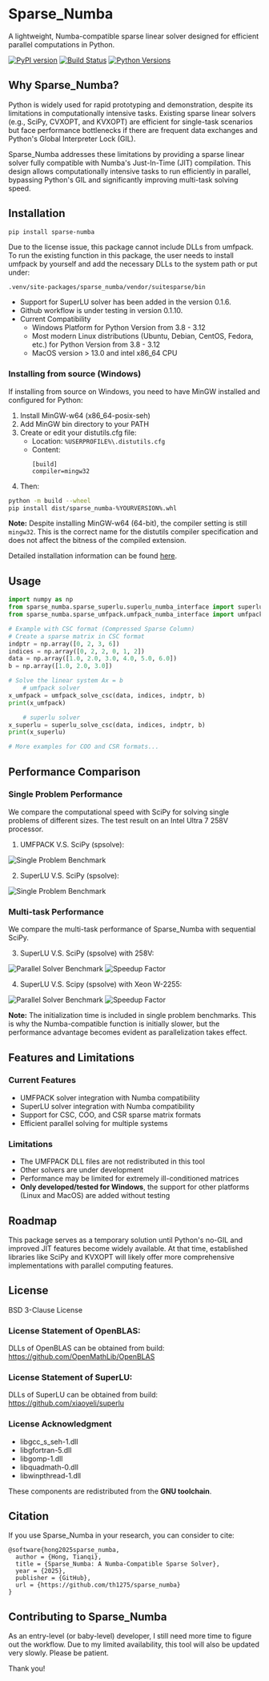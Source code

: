 # Sparse_Numba

A lightweight, Numba-compatible sparse linear solver designed for efficient parallel computations in Python.

[![PyPI version](https://badge.fury.io/py/sparse-numba.svg)](https://badge.fury.io/py/sparse-numba)
[![Build Status](https://github.com/th1275/sparse_numba/actions/workflows/build_wheels.yml/badge.svg)](https://github.com/th1275/sparse_numba/actions)
[![Python Versions](https://img.shields.io/pypi/pyversions/sparse-numba.svg)](https://pypi.org/project/sparse-numba/)

## Why Sparse_Numba?

Python is widely used for rapid prototyping and demonstration, 
despite its limitations in computationally intensive tasks. 
Existing sparse linear solvers (e.g., SciPy, CVXOPT, and KVXOPT) are efficient 
for single-task scenarios but face performance bottlenecks 
if there are frequent data exchanges and Python's Global Interpreter Lock (GIL).

Sparse_Numba addresses these limitations by 
providing a sparse linear solver fully compatible with 
Numba's Just-In-Time (JIT) compilation. 
This design allows computationally intensive tasks 
to run efficiently in parallel, bypassing Python's GIL 
and significantly improving multi-task solving speed.

## Installation

```bash
pip install sparse-numba
```
Due to the license issue, this package cannot include DLLs from umfpack. To run the existing function in this package, the user needs to install umfpack by yourself and add the necessary DLLs to the system path or put under: 
```
.venv/site-packages/sparse_numba/vendor/suitesparse/bin
```
- Support for SuperLU solver has been added in the version 0.1.6. 
- Github workflow is under testing in version 0.1.10.
- Current Compatibility
  - Windows Platform for Python Version from 3.8 - 3.12
  - Most modern Linux distributions (Ubuntu, Debian, CentOS, Fedora, etc.) for Python Version from 3.8 - 3.12
  - MacOS version > 13.0 and intel x86_64 CPU



### Installing from source (Windows)

If installing from source on Windows, you need to have MinGW installed and configured for Python:

1. Install MinGW-w64 (x86_64-posix-seh)
2. Add MinGW bin directory to your PATH
3. Create or edit your distutils.cfg file:
   - Location: `%USERPROFILE%\.distutils.cfg`
   - Content:
     ```
     [build]
     compiler=mingw32
     ```
4. Then:
 ```bash
python -m build --wheel
pip install dist/sparse_numba-%YOURVERSION%.whl
```
 

**Note:** Despite installing MinGW-w64 (64-bit), the compiler setting is still `mingw32`. This is the correct name for the distutils compiler specification and does not affect the bitness of the compiled extension.

Detailed installation information can be found [here](docs/Installation_Guide_for_sparse_numba.md).

## Usage

```python
import numpy as np
from sparse_numba.sparse_superlu.superlu_numba_interface import superlu_solve_csc
from sparse_numba.sparse_umfpack.umfpack_numba_interface import umfpack_solve_csc

# Example with CSC format (Compressed Sparse Column)
# Create a sparse matrix in CSC format
indptr = np.array([0, 2, 3, 6])
indices = np.array([0, 2, 2, 0, 1, 2])
data = np.array([1.0, 2.0, 3.0, 4.0, 5.0, 6.0])
b = np.array([1.0, 2.0, 3.0])

# Solve the linear system Ax = b
    # umfpack solver
x_umfpack = umfpack_solve_csc(data, indices, indptr, b)
print(x_umfpack)

    # superlu solver
x_superlu = superlu_solve_csc(data, indices, indptr, b)
print(x_superlu)

# More examples for COO and CSR formats...
```

## Performance Comparison

### Single Problem Performance

We compare the computational speed with 
SciPy for solving single problems of different sizes. 
The test result on an Intel Ultra 7 258V processor.
1. UMFPACK V.S. SciPy (spsolve):

![Single Problem Benchmark](benchmark_results/benchmark_single_problem_umfpack.png)

2. SuperLU V.S. SciPy (spsolve):

![Single Problem Benchmark](benchmark_results/benchmark_single_problem_superlu.png)

### Multi-task Performance

We compare the multi-task performance of Sparse_Numba with sequential SciPy.

3. SuperLU V.S. SciPy (spsolve) with 258V:

![Parallel Solver Benchmark](benchmark_results/benchmark_parallel_slu_258V.png) 
![Speedup Factor](benchmark_results/speedup_parallel_slu_258V.png)

4. SuperLU V.S. Scipy (spsolve) with Xeon W-2255:

![Parallel Solver Benchmark](benchmark_results/benchmark_parallel_slu_xeon.png) 
![Speedup Factor](benchmark_results/speedup_parallel_slu_xeon.png)

**Note:** The initialization time is included in single problem benchmarks. 
This is why the Numba-compatible function is initially slower, 
but the performance advantage becomes evident as parallelization takes effect.

## Features and Limitations

### Current Features
- UMFPACK solver integration with Numba compatibility
- SuperLU solver integration with Numba compatibility
- Support for CSC, COO, and CSR sparse matrix formats
- Efficient parallel solving for multiple systems

### Limitations
- The UMFPACK DLL files are not redistributed in this tool
- Other solvers are under development
- Performance may be limited for extremely ill-conditioned matrices
- **Only developed/tested for Windows**, the support for other platforms (Linux and MacOS) are added without testing

## Roadmap

This package serves as a temporary solution 
until Python's no-GIL and improved JIT features become widely available. 
At that time, established libraries like SciPy and KVXOPT will likely 
offer more comprehensive implementations with parallel computing features.

## License

BSD 3-Clause License

### License Statement of OpenBLAS:
DLLs of OpenBLAS can be obtained from build: https://github.com/OpenMathLib/OpenBLAS

### License Statement of SuperLU:
DLLs of SuperLU can be obtained from build: https://github.com/xiaoyeli/superlu

### License Acknowledgment 
- libgcc_s_seh-1.dll
- libgfortran-5.dll
- libgomp-1.dll
- libquadmath-0.dll
- libwinpthread-1.dll

These components are redistributed from the **GNU toolchain**.

## Citation

If you use Sparse_Numba in your research, you can consider to cite:

```
@software{hong2025sparse_numba,
  author = {Hong, Tianqi},
  title = {Sparse_Numba: A Numba-Compatible Sparse Solver},
  year = {2025},
  publisher = {GitHub},
  url = {https://github.com/th1275/sparse_numba}
}
```

## Contributing to Sparse_Numba

As an entry-level (or baby-level) developer, I still need more time to figure out the workflow. Due to my limited availability, this tool will also be updated very slowly. Please be patient. 

Thank you!

